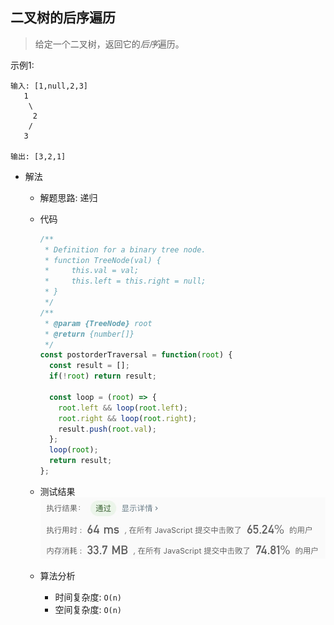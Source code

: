 ## 二叉树的后序遍历

> 给定一个二叉树，返回它的*后序*遍历。

示例1: 
```text
输入: [1,null,2,3]  
   1
    \
     2
    /
   3 

输出: [3,2,1]
```

- 解法
  - 解题思路: 递归
    
  - 代码
    ```javascript
    /**
     * Definition for a binary tree node.
     * function TreeNode(val) {
     *     this.val = val;
     *     this.left = this.right = null;
     * }
     */
    /**
     * @param {TreeNode} root
     * @return {number[]}
     */
    const postorderTraversal = function(root) {
      const result = [];
      if(!root) return result;
      
      const loop = (root) => {
        root.left && loop(root.left);
        root.right && loop(root.right);
        result.push(root.val);
      };
      loop(root);
      return result;
    };
    ```
    
  - 测试结果
  ![](result145-1.jpg)
  
  - 算法分析
    - 时间复杂度: `O(n)`
    - 空间复杂度: `O(n)`
